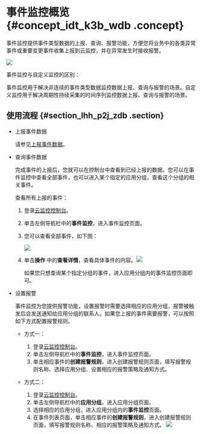 # 事件监控概览 {#concept_idt_k3b_wdb .concept}

事件监控提供事件类型数据的上报、查询、报警功能，方便您将业务中的各类异常事件或重要变更事件收集上报到云监控，并在异常发生时接收报警。

![](http://static-aliyun-doc.oss-cn-hangzhou.aliyuncs.com/assets/img/6162/15414966794804_zh-CN.png)

事件监控与自定义监控的区别：

事件监控用于解决非连续的事件类型数据监控数据上报、查询与报警的场景。自定义监控用于解决周期性持续采集的时间序列监控数据上报、查询与报警的场景。

## 使用流程 {#section_lhh_p2j_zdb .section}

-   上报事件数据

    请参见[上报事件数据](cn.zh-CN/用户指南/事件监控/上报事件数据.md#)。


-   查询事件数据

    完成事件的上报后，您就可以在控制台中查看到已经上报的数据。您可以在事件监控中查看全部事件，也可以进入某个指定的应用分组，查看这个分组的相关事件。

    查看所有上报的事件：

    1.  登录[云监控控制台](https://cloudmonitor.console.aliyun.com)。
    2.  单击左侧导航栏中的**事件监控**，进入事件监控页面。
    3.  您可以查看全部事件，如下图：

        ![](http://static-aliyun-doc.oss-cn-hangzhou.aliyuncs.com/assets/img/6162/15414966794816_zh-CN.png)

    4.  单击**操作** 中的**查看详情**，查看具体事件的内容。![](http://static-aliyun-doc.oss-cn-hangzhou.aliyuncs.com/assets/img/6162/15414966794819_zh-CN.png)

        如果您只想查询某个指定分组的事件，进入应用分组内的事件监控页面即可。

-   设置报警

    事件监控为您提供报警功能，设置报警时需要选择相应的应用分组，报警被触发后会发送通知给应用分组的联系人。如果您上报的事件需要报警，可以按照如下方式配置报警规则。

    -   方式一：
        1.  登录[云监控控制台](https://cloudmonitor.console.aliyun.com)。
        2.  单击左侧导航栏中的**事件监控**，进入事件监控页面。
        3.  单击相应事件的**创建报警规则**，进入创建报警规则页面，填写报警规则名称、选择应用分组、设置相应的报警策略及通知方式。
    -   方式二：

        1.  登录[云监控控制台](https://cloudmonitor.console.aliyun.com)。
        2.  单击左侧导航栏中的**应用分组**，进入应用分组页面。
        3.  选择相应的应用分组，进入应用分组内的**事件监控**页面。
        4.  在事件列表页面，单击相应事件的**创建报警规则**，进入创建报警规则页面，填写报警规则名称、相应的报警策略及通知方式。
        ![](http://static-aliyun-doc.oss-cn-hangzhou.aliyuncs.com/assets/img/6162/15414966794823_zh-CN.png)



